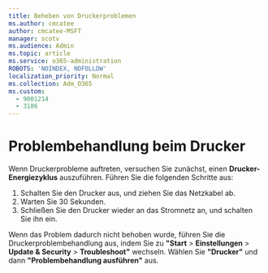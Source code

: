 ```yaml
---
title: Beheben von Druckerproblemen
ms.author: cmcatee
author: cmcatee-MSFT
manager: scotv
ms.audience: Admin
ms.topic: article
ms.service: o365-administration
ROBOTS: 'NOINDEX, NOFOLLOW'
localization_priority: Normal
ms.collection: Adm_O365
ms.custom:
  - 9001214
  - 3186
---
```


# <a name="troubleshoot-your-printer"></a>Problembehandlung beim Drucker

Wenn Druckerprobleme auftreten, versuchen Sie zunächst, einen **Drucker-Energiezyklus** auszuführen. Führen Sie die folgenden Schritte aus:

1. Schalten Sie den Drucker aus, und ziehen Sie das Netzkabel ab.
2. Warten Sie 30 Sekunden.
3. Schließen Sie den Drucker wieder an das Stromnetz an, und schalten Sie ihn ein.

Wenn das Problem dadurch nicht behoben wurde, führen Sie die Druckerproblembehandlung aus, indem Sie zu **"Start**  >  **Einstellungen**  >  **Update & Security**  >  **Troubleshoot"** wechseln. Wählen Sie **"Drucker"** und dann **"Problembehandlung ausführen"** aus.